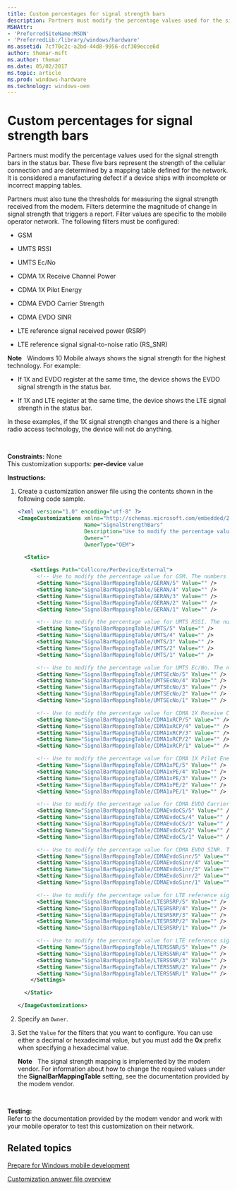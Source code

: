 ```yaml
---
title: Custom percentages for signal strength bars
description: Partners must modify the percentage values used for the signal strength bars in the status bar.
MSHAttr:
- 'PreferredSiteName:MSDN'
- 'PreferredLib:/library/windows/hardware'
ms.assetid: 7cf70c2c-a2bd-44d8-9956-dcf309ecce6d
author: themar-msft
ms.author: themar
ms.date: 05/02/2017
ms.topic: article
ms.prod: windows-hardware
ms.technology: windows-oem
---
```


# Custom percentages for signal strength bars


Partners must modify the percentage values used for the signal strength bars in the status bar. These five bars represent the strength of the cellular connection and are determined by a mapping table defined for the network. It is considered a manufacturing defect if a device ships with incomplete or incorrect mapping tables.

Partners must also tune the thresholds for measuring the signal strength received from the modem. Filters determine the magnitude of change in signal strength that triggers a report. Filter values are specific to the mobile operator network. The following filters must be configured:

-   GSM

-   UMTS RSSI

-   UMTS Ec/No

-   CDMA 1X Receive Channel Power

-   CDMA 1X Pilot Energy

-   CDMA EVDO Carrier Strength

-   CDMA EVDO SINR

-   LTE reference signal received power (RSRP)

-   LTE reference signal signal-to-noise ratio (RS\_SNR)

**Note**  
Windows 10 Mobile always shows the signal strength for the highest technology. For example:

-   If 1X and EVDO register at the same time, the device shows the EVDO signal strength in the status bar.

-   If 1X and LTE register at the same time, the device shows the LTE signal strength in the status bar.

In these examples, if the 1X signal strength changes and there is a higher radio access technology, the device will not do anything.

 

<a href="" id="constraints---none"></a>**Constraints:** None  
This customization supports: **per-device** value

<a href="" id="instructions-"></a>**Instructions:**  
1.  Create a customization answer file using the contents shown in the following code sample.

    ```XML
    <?xml version="1.0" encoding="utf-8" ?>  
    <ImageCustomizations xmlns="http://schemas.microsoft.com/embedded/2004/10/ImageUpdate"  
                         Name="SignalStrengthBars"  
                         Description="Use to modify the percentage values used for the signal strength bars in the status bar."  
                         Owner=""  
                         OwnerType="OEM">

      <Static>  

        <Settings Path="Cellcore/PerDevice/External">        
          <!-- Use to modify the percentage value for GSM. The numbers represent the signal strength bars. -->
          <Setting Name="SignalBarMappingTable/GERAN/5" Value="" />    
          <Setting Name="SignalBarMappingTable/GERAN/4" Value="" />  
          <Setting Name="SignalBarMappingTable/GERAN/3" Value="" />  
          <Setting Name="SignalBarMappingTable/GERAN/2" Value="" />  
          <Setting Name="SignalBarMappingTable/GERAN/1" Value="" />  

          <!-- Use to modify the percentage value for UMTS RSSI. The numbers represent the signal strength bars. -->
          <Setting Name="SignalBarMappingTable/UMTS/5" Value="" />  
          <Setting Name="SignalBarMappingTable/UMTS/4" Value="" />  
          <Setting Name="SignalBarMappingTable/UMTS/3" Value="" />  
          <Setting Name="SignalBarMappingTable/UMTS/2" Value="" />  
          <Setting Name="SignalBarMappingTable/UMTS/1" Value="" />  

          <!-- Use to modify the percentage value for UMTS Ec/No. The numbers represent the signal strength bars. -->
          <Setting Name="SignalBarMappingTable/UMTSEcNo/5" Value="" />  
          <Setting Name="SignalBarMappingTable/UMTSEcNo/4" Value="" />  
          <Setting Name="SignalBarMappingTable/UMTSEcNo/3" Value="" />  
          <Setting Name="SignalBarMappingTable/UMTSEcNo/2" Value="" />  
          <Setting Name="SignalBarMappingTable/UMTSEcNo/1" Value="" />  

          <!-- Use to modify the percentage value for CDMA 1X Receive Channel Power. The numbers represent the signal strength bars. -->
          <Setting Name="SignalBarMappingTable/CDMA1xRCP/5" Value="" />  
          <Setting Name="SignalBarMappingTable/CDMA1xRCP/4" Value="" />  
          <Setting Name="SignalBarMappingTable/CDMA1xRCP/3" Value="" />  
          <Setting Name="SignalBarMappingTable/CDMA1xRCP/2" Value="" />  
          <Setting Name="SignalBarMappingTable/CDMA1xRCP/1" Value="" />  

          <!-- Use to modify the percentage value for CDMA 1X Pilot Energy. The numbers represent the signal strength bars. -->
          <Setting Name="SignalBarMappingTable/CDMA1xPE/5" Value="" />  
          <Setting Name="SignalBarMappingTable/CDMA1xPE/4" Value="" />  
          <Setting Name="SignalBarMappingTable/CDMA1xPE/3" Value="" />  
          <Setting Name="SignalBarMappingTable/CDMA1xPE/2" Value="" />  
          <Setting Name="SignalBarMappingTable/CDMA1xPE/1" Value="" />  

          <!-- Use to modify the percentage value for CDMA EVDO Carrier Strength. The numbers represent the signal strength bars. -->
          <Setting Name="SignalBarMappingTable/CDMAEvdoCS/5" Value="" />  
          <Setting Name="SignalBarMappingTable/CDMAEvdoCS/4" Value="" />  
          <Setting Name="SignalBarMappingTable/CDMAEvdoCS/3" Value="" />  
          <Setting Name="SignalBarMappingTable/CDMAEvdoCS/2" Value="" />  
          <Setting Name="SignalBarMappingTable/CDMAEvdoCS/1" Value="" />  

          <!-- Use to modify the percentage value for CDMA EVDO SINR. The numbers represent the signal strength bars. -->
          <Setting Name="SignalBarMappingTable/CDMAEvdoSinr/5" Value="" />  
          <Setting Name="SignalBarMappingTable/CDMAEvdoSinr/4" Value="" />  
          <Setting Name="SignalBarMappingTable/CDMAEvdoSinr/3" Value="" />  
          <Setting Name="SignalBarMappingTable/CDMAEvdoSinr/2" Value="" />  
          <Setting Name="SignalBarMappingTable/CDMAEvdoSinr/1" Value="" />  

          <!-- Use to modify the percentage value for LTE reference signal received power. The numbers represent the signal strength bars. -->
          <Setting Name="SignalBarMappingTable/LTESRSRP/5" Value="" />  
          <Setting Name="SignalBarMappingTable/LTESRSRP/4" Value="" />  
          <Setting Name="SignalBarMappingTable/LTESRSRP/3" Value="" />  
          <Setting Name="SignalBarMappingTable/LTESRSRP/2" Value="" />  
          <Setting Name="SignalBarMappingTable/LTESRSRP/1" Value="" />  

          <!-- Use to modify the percentage value for LTE reference signal signal-to-noise radio. The numbers represent the signal strength bars. -->
          <Setting Name="SignalBarMappingTable/LTERSSNR/5" Value="" />  
          <Setting Name="SignalBarMappingTable/LTERSSNR/4" Value="" />  
          <Setting Name="SignalBarMappingTable/LTERSSNR/3" Value="" />  
          <Setting Name="SignalBarMappingTable/LTERSSNR/2" Value="" />  
          <Setting Name="SignalBarMappingTable/LTERSSNR/1" Value="" />  
        </Settings>  

      </Static>

    </ImageCustomizations>
    ```

2.  Specify an `Owner`.

3.  Set the `Value` for the filters that you want to configure. You can use either a decimal or hexadecimal value, but you must add the **0x** prefix when specifying a hexadecimal value.

    **Note**  
    The signal strength mapping is implemented by the modem vendor. For information about how to change the required values under the **SignalBarMappingTable** setting, see the documentation provided by the modem vendor.

     

<a href="" id="testing-"></a>**Testing:**  
Refer to the documentation provided by the modem vendor and work with your mobile operator to test this customization on their network.

## Related topics

[Prepare for Windows mobile development](https://docs.microsoft.com/en-us/windows-hardware/manufacture/mobile/preparing-for-windows-mobile-development)

[Customization answer file overview](https://docs.microsoft.com/en-us/windows-hardware/customize/mobile/mcsf/customization-answer-file)
